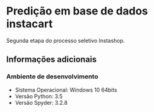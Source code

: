 # Predição em base de dados instacart
Segunda etapa do processo seletivo Instashop.

## Informações adicionais

### Ambiente de desenvolvimento

- Sistema Operacional: Windows 10 64bits
- Versão Python: 3.5
- Versão Spyder: 3.2.8
